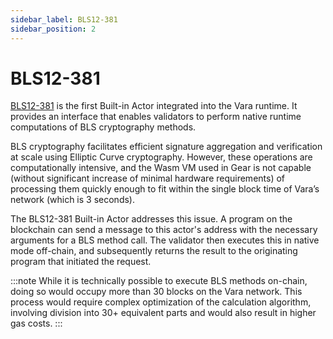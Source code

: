 ```yaml
---
sidebar_label: BLS12-381
sidebar_position: 2
---
```


# BLS12-381

[BLS12-381](https://github.com/gear-tech/gear/blob/master/pallets/gear-builtin/src/bls12_381.rs) is the first Built-in Actor integrated into the Vara runtime. It provides an interface that enables validators to perform native runtime computations of BLS cryptography methods.

BLS cryptography facilitates efficient signature aggregation and verification at scale using Elliptic Curve cryptography. However, these operations are computationally intensive, and the Wasm VM used in Gear is not capable (without significant increase of minimal hardware requirements) of processing them quickly enough to fit within the single block time of Vara’s network (which is 3 seconds).

The BLS12-381 Built-in Actor addresses this issue. A program on the blockchain can send a message to this actor's address with the necessary arguments for a BLS method call. The validator then executes this in native mode off-chain, and subsequently returns the result to the originating program that initiated the request.

:::note
While it is technically possible to execute BLS methods on-chain, doing so would occupy more than 30 blocks on the Vara network. This process would require complex optimization of the calculation algorithm, involving division into 30+ equivalent parts and would also result in higher gas costs.
:::
